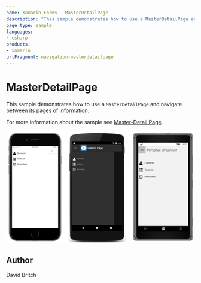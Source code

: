```yaml
---
name: Xamarin.Forms - MasterDetailPage
description: "This sample demonstrates how to use a MasterDetailPage and navigate between its pages of information #navigation"
page_type: sample
languages:
- csharp
products:
- xamarin
urlFragment: navigation-masterdetailpage
---
```

# MasterDetailPage

This sample demonstrates how to use a `MasterDetailPage` and navigate between its pages of information.

For more information about the sample see [Master-Detail Page](https://docs.microsoft.com/xamarin/xamarin-forms/app-fundamentals/navigation/master-detail-page).

![MasterDetailPage application screenshot](Screenshots/01All.png "MasterDetailPage application screenshot")

## Author

David Britch
